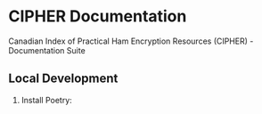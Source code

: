 # CIPHER Documentation

Canadian Index of Practical Ham Encryption Resources (CIPHER) - Documentation Suite

## Local Development

1. Install Poetry:
